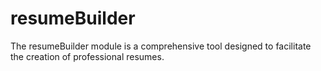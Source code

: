 # resumeBuilder
The resumeBuilder module is a comprehensive tool designed to facilitate the creation of professional resumes.
